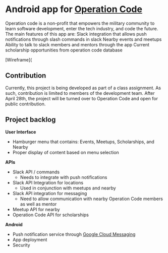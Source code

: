 # Android app for [Operation Code](https://operationcode.org/about)
Operation code is a non-profit that empowers the military community to learn software development, enter the tech industry, and code the future.
The main features of this app are:
Slack integration that allows push notifications through slash commands in slack
Nearby events and meetups
Ability to talk to slack members and mentors through the app
Current scholarship opportunities from operation code database

[Wireframe](

## Contribution
Currently, this project is being developed as part of a class assignment. As such, contribution is limited to members of the development team. After April 28th, the project will be turned over to Operation Code and open for public contribution.

## Project backlog
**User Interface**
- Hamburger menu that contains: Events, Meetups, Scholarships, and Nearby
- Proper display of content based on menu selection

**APIs**
- Slack API / commands
  - Needs to integrate with push notifications
- Slack API Integration for locations
  - Used in conjunction with meetups and nearby
- Slack API integration for messaging
  - Need to allow communication with nearby Operation Code members as well as mentor
- Meetup API for nearby
- Operation Code API for scholarships

**Android**
- Push notification service through [Google Cloud Messaging](https://developers.google.com/cloud-messaging/)
- App deployment
- Security